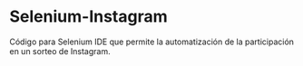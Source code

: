 # Selenium-Instagram
Código para Selenium IDE que permite la automatización de la participación en un sorteo de Instagram.
